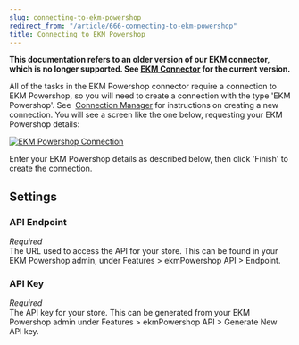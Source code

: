 ```yaml
---
slug: connecting-to-ekm-powershop
redirect_from: "/article/666-connecting-to-ekm-powershop"
title: Connecting to EKM Powershop
---
```

**This documentation refers to an older version of our EKM connector, which is no longer supported. See [EKM Connector](ekm) for the current version.**

All of the tasks in the EKM Powershop connector require a connection to EKM Powershop, so you will need to create a connection with the type 'EKM Powershop'. See  [Connection Manager](connection-manager) for instructions on creating a new connection. You will see a screen like the one below, requesting your EKM Powershop details:

[![EKM Powershop Connection](http://www.zynk.com/images/v2/ekm_powershop_connection.png)](http://www.zynk.com/images/v2/ekm_powershop_connection.png)

Enter your EKM Powershop details as described below, then click 'Finish' to create the connection.

## Settings
### API Endpoint
_Required_  
The URL used to access the API for your store. This can be found in your EKM Powershop admin, under Features > ekmPowershop API > Endpoint.

### API Key
_Required_  
The API key for your store. This can be generated from your EKM Powershop admin under Features > ekmPowershop API > Generate New API key.
